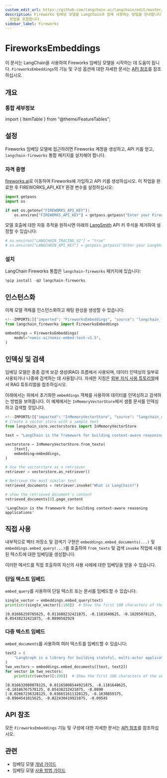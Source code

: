 ```yaml
---
custom_edit_url: https://github.com/langchain-ai/langchain/edit/master/docs/docs/integrations/text_embedding/fireworks.ipynb
description: Fireworks 임베딩 모델을 LangChain과 함께 사용하는 방법을 안내합니다. API 키 설정 및 통합 패키지 설치
  방법을 포함합니다.
sidebar_label: Fireworks
---
```


# FireworksEmbeddings

이 문서는 LangChain을 사용하여 Fireworks 임베딩 모델을 시작하는 데 도움이 됩니다. `FireworksEmbeddings`의 기능 및 구성 옵션에 대한 자세한 문서는 [API 참조](https://api.python.langchain.com/en/latest/embeddings/langchain_fireworks.embeddings.FireworksEmbeddings.html)를 참조하십시오.

## 개요

### 통합 세부정보

import { ItemTable } from "@theme/FeatureTables";

<ItemTable category="text_embedding" item="Fireworks" />


## 설정

Fireworks 임베딩 모델에 접근하려면 Fireworks 계정을 생성하고, API 키를 얻고, `langchain-fireworks` 통합 패키지를 설치해야 합니다.

### 자격 증명

[fireworks.ai](https://fireworks.ai/)로 이동하여 Fireworks에 가입하고 API 키를 생성하십시오. 이 작업을 완료한 후 FIREWORKS_API_KEY 환경 변수를 설정하십시오:

```python
import getpass
import os

if not os.getenv("FIREWORKS_API_KEY"):
    os.environ["FIREWORKS_API_KEY"] = getpass.getpass("Enter your Fireworks API key: ")
```


모델 호출에 대한 자동 추적을 원하시면 아래의 [LangSmith](https://docs.smith.langchain.com/) API 키 주석을 제거하여 설정할 수 있습니다:

```python
# os.environ["LANGCHAIN_TRACING_V2"] = "true"
# os.environ["LANGCHAIN_API_KEY"] = getpass.getpass("Enter your LangSmith API key: ")
```


### 설치

LangChain Fireworks 통합은 `langchain-fireworks` 패키지에 있습니다:

```python
%pip install -qU langchain-fireworks
```


## 인스턴스화

이제 모델 객체를 인스턴스화하고 채팅 완성을 생성할 수 있습니다:

```python
<!--IMPORTS:[{"imported": "FireworksEmbeddings", "source": "langchain_fireworks", "docs": "https://api.python.langchain.com/en/latest/embeddings/langchain_fireworks.embeddings.FireworksEmbeddings.html", "title": "FireworksEmbeddings"}]-->
from langchain_fireworks import FireworksEmbeddings

embeddings = FireworksEmbeddings(
    model="nomic-ai/nomic-embed-text-v1.5",
)
```


## 인덱싱 및 검색

임베딩 모델은 종종 검색 보강 생성(RAG) 흐름에서 사용되며, 데이터 인덱싱의 일부로 사용되거나 나중에 검색하는 데 사용됩니다. 자세한 지침은 [외부 지식 사용 튜토리얼](/docs/tutorials/#working-with-external-knowledge)에서 RAG 튜토리얼을 참조하십시오.

아래에서는 위에서 초기화한 `embeddings` 객체를 사용하여 데이터를 인덱싱하고 검색하는 방법을 보여줍니다. 이 예제에서는 `InMemoryVectorStore`에서 샘플 문서를 인덱싱하고 검색할 것입니다.

```python
<!--IMPORTS:[{"imported": "InMemoryVectorStore", "source": "langchain_core.vectorstores", "docs": "https://api.python.langchain.com/en/latest/vectorstores/langchain_core.vectorstores.in_memory.InMemoryVectorStore.html", "title": "FireworksEmbeddings"}]-->
# Create a vector store with a sample text
from langchain_core.vectorstores import InMemoryVectorStore

text = "LangChain is the framework for building context-aware reasoning applications"

vectorstore = InMemoryVectorStore.from_texts(
    [text],
    embedding=embeddings,
)

# Use the vectorstore as a retriever
retriever = vectorstore.as_retriever()

# Retrieve the most similar text
retrieved_documents = retriever.invoke("What is LangChain?")

# show the retrieved document's content
retrieved_documents[0].page_content
```


```output
'LangChain is the framework for building context-aware reasoning applications'
```


## 직접 사용

내부적으로 벡터 저장소 및 검색기 구현은 `embeddings.embed_documents(...)` 및 `embeddings.embed_query(...)`를 호출하여 `from_texts` 및 검색 `invoke` 작업에 사용된 텍스트에 대한 임베딩을 생성합니다.

이러한 메서드를 직접 호출하여 자신의 사용 사례에 대한 임베딩을 얻을 수 있습니다.

### 단일 텍스트 임베드

`embed_query`를 사용하여 단일 텍스트 또는 문서를 임베드할 수 있습니다:

```python
single_vector = embeddings.embed_query(text)
print(str(single_vector)[:100])  # Show the first 100 characters of the vector
```

```output
[0.01666259765625, 0.011688232421875, -0.1181640625, -0.10205078125, 0.05438232421875, -0.0890502929
```

### 다중 텍스트 임베드

`embed_documents`를 사용하여 여러 텍스트를 임베드할 수 있습니다:

```python
text2 = (
    "LangGraph is a library for building stateful, multi-actor applications with LLMs"
)
two_vectors = embeddings.embed_documents([text, text2])
for vector in two_vectors:
    print(str(vector)[:100])  # Show the first 100 characters of the vector
```

```output
[0.016632080078125, 0.01165008544921875, -0.1181640625, -0.10186767578125, 0.05438232421875, -0.0890
[-0.02667236328125, 0.036651611328125, -0.1630859375, -0.0904541015625, -0.022430419921875, -0.09545
```

## API 참조

모든 `FireworksEmbeddings` 기능 및 구성에 대한 자세한 문서는 [API 참조](https://api.python.langchain.com/en/latest/embeddings/langchain_fireworks.embeddings.FireworksEmbeddings.html)를 참조하십시오.

## 관련

- 임베딩 모델 [개념 가이드](/docs/concepts/#embedding-models)
- 임베딩 모델 [사용 방법 가이드](/docs/how_to/#embedding-models)